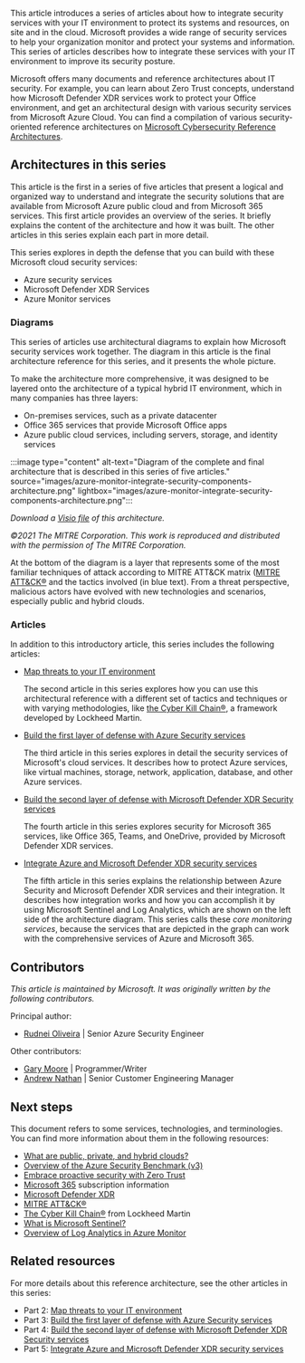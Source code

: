 This article introduces a series of articles about how to integrate security services with your IT environment to protect its systems and resources, on site and in the cloud. Microsoft provides a wide range of security services to help your organization monitor and protect your systems and information. This series of articles describes how to integrate these services with your IT environment to improve its security posture. 

Microsoft offers many documents and reference architectures about IT security. For example, you can learn about Zero Trust concepts, understand how Microsoft Defender XDR services work to protect your Office environment, and get an architectural design with various security services from Microsoft Azure Cloud. You can find a compilation of various security-oriented reference architectures on [Microsoft Cybersecurity Reference Architectures](/security/cybersecurity-reference-architecture/mcra).

## Architectures in this series

This article is the first in a series of five articles that present a logical and organized way to understand and integrate the security solutions that are available from Microsoft Azure public cloud and from Microsoft 365 services. This first article provides an overview of the series. It briefly explains the content of the architecture and how it was built. The other articles in this series explain each part in more detail.

This series explores in depth the defense that you can build with these Microsoft cloud security services:

- Azure security services
- Microsoft Defender XDR Services
- Azure Monitor services

### Diagrams

This series of articles use architectural diagrams to explain how Microsoft security services work together. The diagram in this article is the final architecture reference for this series, and it presents the whole picture. 

To make the architecture more comprehensive, it was designed to be layered onto the architecture of a typical hybrid IT environment, which in many companies has three layers:

- On-premises services, such as a private datacenter
- Office 365 services that provide Microsoft Office apps
- Azure public cloud services, including servers, storage, and identity services

:::image type="content" alt-text="Diagram of the complete and final architecture that is described in this series of five articles." source="images/azure-monitor-integrate-security-components-architecture.png" lightbox="images/azure-monitor-integrate-security-components-architecture.png":::

*Download a [Visio file](https://arch-center.azureedge.net/azure-monitor-integrate-security-components.vsdm) of this architecture.*

*©2021 The MITRE Corporation. This work is reproduced and distributed with the permission of The MITRE Corporation.*

At the bottom of the diagram is a layer that represents some of the most familiar techniques of attack according to MITRE ATT&CK matrix ([MITRE ATT&CK®](https://attack.mitre.org) and the tactics involved (in blue text). From a threat perspective, malicious actors have evolved with new technologies and scenarios, especially public and hybrid clouds. 


### Articles

In addition to this introductory article, this series includes the following articles:

- [Map threats to your IT environment](../../solution-ideas/articles/map-threats-it-environment.yml)

  The second article in this series explores how you can use this architectural reference with a different set of tactics and techniques or with varying methodologies, like [the Cyber Kill Chain®](https://www.lockheedmartin.com/en-us/capabilities/cyber/cyber-kill-chain.html), a framework developed by Lockheed Martin.


- [Build the first layer of defense with Azure Security services](../../solution-ideas/articles/azure-security-build-first-layer-defense.yml)

  The third article in this series explores in detail the security services of Microsoft's cloud services. It describes how to protect Azure services, like virtual machines, storage, network, application, database, and other Azure services.

- [Build the second layer of defense with Microsoft Defender XDR Security services](../../solution-ideas/articles/microsoft-365-defender-build-second-layer-defense.yml)

  The fourth article in this series explores security for Microsoft 365 services, like Office 365, Teams, and OneDrive, provided by Microsoft Defender XDR services.

- [Integrate Azure and Microsoft Defender XDR security services](../../solution-ideas/articles/microsoft-365-defender-security-integrate-azure.yml)

  The fifth article in this series explains the relationship between Azure Security and Microsoft Defender XDR services and their integration. It describes how integration works and how you can accomplish it by using Microsoft Sentinel and Log Analytics, which are shown on the left side of the architecture diagram. This series calls these *core monitoring services*, because the services that are depicted in the graph can work with the comprehensive services of Azure and Microsoft 365.


## Contributors

*This article is maintained by Microsoft. It was originally written by the following contributors.*

Principal author: 

- [Rudnei Oliveira](https://www.linkedin.com/in/rudnei-oliveira-69443523/) | Senior Azure Security Engineer

Other contributors: 

 * [Gary Moore](https://www.linkedin.com/in/gwmoore) | Programmer/Writer
 * [Andrew Nathan](https://www.linkedin.com/in/andrew-nathan) | Senior Customer Engineering Manager


## Next steps

This document refers to some services, technologies, and terminologies. You can find more information about them in the following resources:

- [What are public, private, and hybrid clouds?](https://azure.microsoft.com/overview/what-are-private-public-hybrid-clouds)
- [Overview of the Azure Security Benchmark (v3)](/security/benchmark/azure/overview)
- [Embrace proactive security with Zero Trust](https://www.microsoft.com/security/business/zero-trust)
- [Microsoft 365](https://www.microsoft.com/microsoft-365) subscription information
- [Microsoft Defender XDR](https://www.microsoft.com/security/business/threat-protection/microsoft-365-defender)
- [MITRE ATT&CK®](https://attack.mitre.org)
- [The Cyber Kill Chain®](https://www.lockheedmartin.com/en-us/capabilities/cyber/cyber-kill-chain.html) from Lockheed Martin
- [What is Microsoft Sentinel?](/azure/sentinel/overview)
- [Overview of Log Analytics in Azure Monitor](/azure/azure-monitor/logs/log-analytics-overview)

## Related resources

For more details about this reference architecture, see the other articles in this series:

- Part 2: [Map threats to your IT environment](../../solution-ideas/articles/map-threats-it-environment.yml)
- Part 3: [Build the first layer of defense with Azure Security services](../../solution-ideas/articles/azure-security-build-first-layer-defense.yml)
- Part 4: [Build the second layer of defense with Microsoft Defender XDR Security services](../../solution-ideas/articles/microsoft-365-defender-build-second-layer-defense.yml)
- Part 5: [Integrate Azure and Microsoft Defender XDR security services](../../solution-ideas/articles/microsoft-365-defender-security-integrate-azure.yml)


